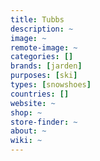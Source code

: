 ```yaml
---
title: Tubbs
description: ~
image: ~
remote-image: ~
categories: []
brands: [jarden]
purposes: [ski]
types: [snowshoes]
countries: []
website: ~
shop: ~
store-finder: ~
about: ~
wiki: ~
---
```

